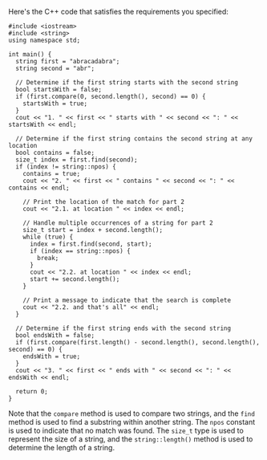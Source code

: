 
Here's the C++ code that satisfies the requirements you specified:
```
#include <iostream>
#include <string>
using namespace std;

int main() {
  string first = "abracadabra";
  string second = "abr";
  
  // Determine if the first string starts with the second string
  bool startsWith = false;
  if (first.compare(0, second.length(), second) == 0) {
    startsWith = true;
  }
  cout << "1. " << first << " starts with " << second << ": " << startsWith << endl;
  
  // Determine if the first string contains the second string at any location
  bool contains = false;
  size_t index = first.find(second);
  if (index != string::npos) {
    contains = true;
    cout << "2. " << first << " contains " << second << ": " << contains << endl;
    
    // Print the location of the match for part 2
    cout << "2.1. at location " << index << endl;
    
    // Handle multiple occurrences of a string for part 2
    size_t start = index + second.length();
    while (true) {
      index = first.find(second, start);
      if (index == string::npos) {
        break;
      }
      cout << "2.2. at location " << index << endl;
      start += second.length();
    }
    
    // Print a message to indicate that the search is complete
    cout << "2.2. and that's all" << endl;
  }
  
  // Determine if the first string ends with the second string
  bool endsWith = false;
  if (first.compare(first.length() - second.length(), second.length(), second) == 0) {
    endsWith = true;
  }
  cout << "3. " << first << " ends with " << second << ": " << endsWith << endl;
  
  return 0;
}
```
Note that the `compare` method is used to compare two strings, and the `find` method is used to find a substring within another string. The `npos` constant is used to indicate that no match was found. The `size_t` type is used to represent the size of a string, and the `string::length()` method is used to determine the length of a string.
